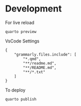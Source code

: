 # Development

For live reload

```
quarto preview
```

VsCode Settings

```
{
	"grammarly.files.include": [
		"*.qmd",
		"**/readme.md",
		"**/README.md",
		"**/*.txt"
	]
}
```

To deploy

```
quarto publish
```


